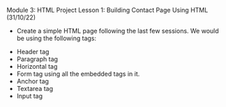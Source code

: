 Module 3: HTML Project
Lesson 1: Building Contact Page Using HTML (31/10/22)
- Create a simple HTML page following the last few sessions. We would be using the following tags:
* Header tag
* Paragraph tag
* Horizontal tag
* Form tag using all the embedded tags in it.
* Anchor tag
* Textarea tag
* Input tag